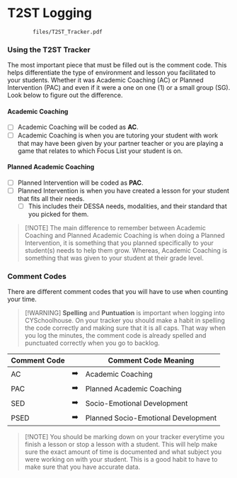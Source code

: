 # T2ST Logging


```pdf
		files/T2ST_Tracker.pdf
```

### Using the T2ST Tracker

The most important piece that must be filled out is the comment code. This helps differentiate the type of environment and lesson you facilitated to your students. Whether it was Academic Coaching (AC) or Planned Intervention (PAC) and even if it were a one on one (1) or a small group (SG). Look below to figure out the difference.

<!-- tabs:start -->

#### **Academic Coaching**

- [ ] Academic Coaching will be coded as **AC**. 
- [ ] Academic Coaching is when you are tutoring your student with work that may have been given by your partner teacher or you are playing a game that relates to which Focus List your student is on. 

#### **Planned Academic Coaching**

- [ ] Planned Intervention will be coded as **PAC**.
- [ ] Planned Intervention is when you have created a lesson for your student that fits all their needs. 
	- [ ] This includes their DESSA needs, modalities, and their standard that you picked for them. 

<!-- tabs:end --> 

> [!NOTE] The main difference to remember between Academic Coaching and Planned Academic Coaching is when doing a Planned Intervention, it is something that you planned specifically to your student(s) needs to help them grow. Whereas, Academic Coaching is something that was given to your student at their grade level.

### Comment Codes

There are different comment codes that you will have to use when counting your time. 

> [!WARNING] **Spelling** and **Puntuation** is important when logging into CYSchoolhouse. On your tracker you should make a habit in spelling the code correctly and making sure that it is all caps. That way when you log the minutes, the comment code is already spelled and punctuated correctly when you go to backlog. 

| Comment Code 	|               | Comment Code Meaning |
|------------|---------------|---------------|
| AC    		| :arrow_right: | Academic Coaching           |
| PAC   		| :arrow_right: | Planned Academic Coaching |
| SED  		| :arrow_right: | Socio-Emotional Development   |
| PSED			| :arrow_right:	| Planned Socio-Emotional Development |

> [!NOTE] You should be marking down on your tracker everytime you finish a lesson or stop a lesson with a student. This will help make sure the exact amount of time is documented and what subject you were working on with your student. This is a good habit to have to make sure that you have accurate data. 
